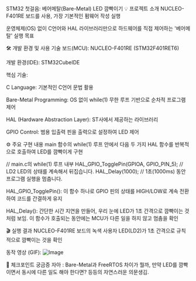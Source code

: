 STM32 첫걸음: 베어메탈(Bare-Metal) LED 깜빡이기
💡 프로젝트 소개
NUCLEO-F401RE 보드를 사용, 가장 기본적인 펌웨어 작성 실행

운영체제(OS) 없이 C언어와 HAL 라이브러리만으로 하드웨어를 직접 제어하는 '베어메탈' 실행 목표

🛠️ 개발 환경 및 사용 기술
보드(MCU): NUCLEO-F401RE (STM32F401RET6)

개발 환경(IDE): STM32CubeIDE

핵심 기술:

C Language: 기본적인 C언어 문법 활용

Bare-Metal Programming: OS 없이 while(1) 무한 루프 기반으로 순차적 프로그램 제어

HAL (Hardware Abstraction Layer): ST사에서 제공하는 라이브러리

GPIO Control: 범용 입출력 핀을 출력으로 설정하여 LED 제어

⚙️ 주요 구현 내용
main 함수의 while(1) 루프 안에서 다음 두 가지 HAL 함수를 반복적으로 호출하여 LED를 깜빡이게 구현

// main.c의 while(1) 루프 내부
HAL_GPIO_TogglePin(GPIOA, GPIO_PIN_5); // LD2 LED의 상태를 계속해서 뒤집습니다.
HAL_Delay(1000);                      // 1초(1000ms) 동안 프로그램 실행을 멈춥니다.

HAL_GPIO_TogglePin(): 이 함수 하나로 GPIO 핀의 상태를 HIGH/LOW로 계속 전환하여 코드를 간결하게 유지

HAL_Delay(): 간단한 시간 지연을 만들어, 우리 눈에 LED가 1초 간격으로 깜빡이는 것처럼 보임. 이 함수가 호출되는 동안에는 MCU가 다른 일을 하지 않고 멈춤을 확인

🎬 실행 결과
NUCLEO-F401RE 보드의 녹색 사용자 LED(LD2)가 1초 간격으로 규칙적으로 깜빡이는 것을 확인

동작 영상 (GIF): 
![Image](https://github.com/user-attachments/assets/e342ffd6-1f2c-4d64-8c03-5f419b88a192) 

🧠 체크포인트
궁금증 자아 : Bare-Metal과 FreeRTOS 차이가 뭘까, 만약 LED를 깜빡이면서 동시에 다른 일도 해야 한다면? 등등의 자연스러운 의문생김.